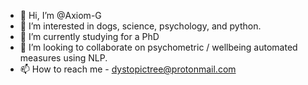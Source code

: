 - 👋 Hi, I’m @Axiom-G
- 👀 I’m interested in dogs, science, psychology, and python.
- 🌱 I’m currently studying for a PhD
- 💞️ I’m looking to collaborate on psychometric / wellbeing automated measures using NLP.
- 📫 How to reach me - dystopictree@protonmail.com

<!---
Axiom-G/Axiom-G is a ✨ special ✨ repository because its `README.md` (this file) appears on your GitHub profile.
You can click the Preview link to take a look at your changes.
--->
